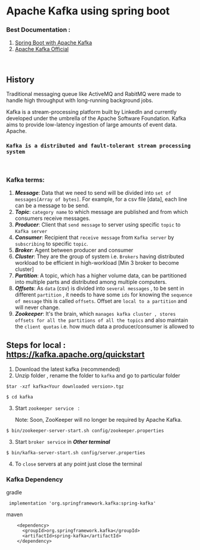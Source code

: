 # Apache Kafka using spring boot

### Best Documentation : 
  
  1. [Spring Boot with Apache Kafka](https://docs.spring.io/spring-kafka/docs/current/reference/html/#preface)
  2. [Apache Kafka Official ](https://kafka.apache.org/documentation/)

<br>

## History
Traditional messaging queue like ActiveMQ and RabitMQ were made to handle high throughput with long-running background jobs. 

Kafka is a stream-processing platform built by LinkedIn and currently developed under the umbrella of the Apache Software Foundation. Kafka aims to provide low-latency ingestion of large amounts of event data.
Apache. 

### `Kafka is a distributed and fault-tolerant stream processing system`

<br>

### Kafka terms:

1. ***Message***: Data that we need to send will be divided into `set of messages[Array of bytes]`. For example, for a csv file [data], each line can be a message to be send. 
2. ***Topic***: `category name` to which message are published and from which consumers receive messages. 
3. ***Producer***: Client that `send message` to server using specific `topic` to `Kafka server`
4. ***Consumer***: Recipient that `receive message` from `Kafka server` by `subscribing` to specific `topic`. 
5. ***Broker***: Agent between producer and consumer
6. ***Cluster***: They are the group of system i.e. `Brokers` having distributed workload to be efficient in high-workload [Min 3 broker to become cluster]
7. ***Partition***: A topic, which has a higher volume data, can be partitioned into multiple parts and distributed among multiple computers. 
8. ***Offsets***: As `data` (csv) is divided into `several messages` , to be sent in different `partition` , it needs to have some `ids` for knowing the `sequence of message` this is called `offsets`. Offset are `local to a partition` and will never change. 
9. ***Zookeeper***: It's the brain, which `manages kafka cluster , stores offsets for all the partitions of all the topics` and also maintain the `client quotas` i.e. how much data a producer/consumer is allowed to

## Steps for local : https://kafka.apache.org/quickstart 


1. Download the latest kafka (recommended)
2. Unzip folder , rename the folder to `kafka` and go to particular folder
```
$tar -xzf kafka<Your downloaded version>.tgz

$ cd kafka
```
3. Start `zookeeper service ` : 
   
   Note: Soon, ZooKeeper will no longer be required by Apache Kafka.

```
$ bin/zookeeper-server-start.sh config/zookeeper.properties
```
3. Start `broker service` in ***Other terminal***

```
$ bin/kafka-server-start.sh config/server.properties
```

4. To `close` servers at any point just close the terminal


### Kafka Dependency 

gradle

```
 implementation 'org.springframework.kafka:spring-kafka'
```

maven
```
    <dependency>
      <groupId>org.springframework.kafka</groupId>
      <artifactId>spring-kafka</artifactId>
    </dependency>

```
